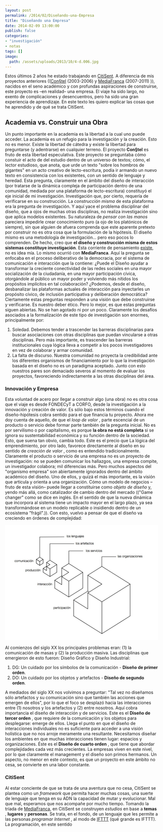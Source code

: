 ```yaml
---
layout: post
permalink: /2014/02/Diseñando-una-Empresa
title: "Diseñando una Empresa"
date: 2014-02-09 13:00:00
publish: false
categories:
- "investigación"
- notas
tags: []
image:
  path: /assets/uploads/2013/10/4-d.006.jpg
---
```

Estos últimos 2 años he estado trabajando en [CitiSent](http://www.citisent.com). A diferencia de mis proyectos anteriores (([Con§tel](http://wiki.ead.pucv.cl/index.php/Con%C2%A7tel,_Red_Abierta_de_Conocimiento_Acad%C3%A9mico) (2003-2006) y [MediaFranca](http://wiki.ead.pucv.cl/index.php/MediaFranca) (2007-2011) )), nacidos en el seno académico y con profundas aspiraciones de construirse, este proyecto es –en realidad– una empresa. El viaje ha sido largo, no exento de complicaciones y desencuentros, pero ha sido una gran experiencia de aprendizaje. En este texto les quiero explicar las cosas que he aprendido y de qué se trata CitiSent.

## Academia vs. Construir una Obra

Un punto importante en la academia es la libertad a la cual uno puede acceder. La academia es un refugio para la investigación y la creación. Esto no es menor. Existe la libertad de cátedra y existe la libertad para preguntarse (y adentrarse) en cualquier terreno. El proyecto **Con§tel** es fruto de esta libertad especulativa. Este proyecto se preguntaba cómo constuir el acto de del estudio dentro de un universo de textos; cómo, el lector estudioso, que anota, que urde un texto "sobre los hombros de gigantes" en un acto creativo de lecto-escritura, podía ir armando un nuevo texto en consistencia con los existentes, con un sentido de lenguaje y heredad. Esta pregunta, claramente en el ámbito del diseño de interacción (por tratarse de la dinámica compleja de participación dentro de una comunidad, mediada por una plataforma de lecto-escritura) constituyó el eje inicial de mi investigación. Investigación que, por cierto, requería de verificarse en su construcción. La _construcción misma_ de esta plataforma era la pregunta de investigación. Y aquí yace el problema disciplinar del diseño, que a ojos de muchas otras disciplinas, no realiza investigación sino que aplica modelos existentes. Su naturaleza de _pensar con las manos_ pareciera impedirle crear conocimiento puro (a ojo de los platónicos de siempre), sin que alguien de afuera comprenda que este aparente pretexto por construir no es otra cosa que la formulación de la hipótesis. El diseño mismo es una metodología de investigación... pero eso pocos lo comprenden. De hecho, creo que **el diseño y construcción misma de estos sistemas constituye investigación**. Esta corriente de pensamiento [existe](http://www.mitpressjournals.org/doi/abs/10.1162/desi.2008.24.3.19?journalCode=desi "research by design"), no es idea mía. Lo mismo ocurrió con **MediaFranca**. Aquí la pregunta se enfocaba en el proceso deliberativo de la democracia, por el sistema de comunicación e interacción que la contiene: ¿Puede el Diseño ayudar a transformar la creciente conectividad de las redes sociales en una mayor socialización de la ciudadanía, en una mayor participación cívica, otorgándole al público un mayor poder y volviendo más nítidos los propósitos implícitos en tal colaboración? ¿Podemos, desde el diseño, desbanalizar las plataformas actuales de interacción para inyectarles un propósito cívico, de inclusión participativa y deliberación democrática? Ciertamente estas preguntas responden a una visión que debe construirse y verificarse. Es nuestro deber ético. Pero lo mejor, es que estas preguntas siguen abiertas. No se han agotado ni por un poco. Claramente los desafíos asociados a la formalización de este tipo de investigación son enormes, principalmente por:

  1. Soledad. Debemos tender a trascender las barreras disciplinarias para buscar asociaciones con otras disciplinas que puedan vincularse a otras disciplinas. Pero más importante, es trascender las barreras institucionales cuya lógica lleva a competir a los pocos investigadores en vez de colaborar y armar comunidad.
  2. La falta de discurso. Nuestra comunidad no proyecta la credibilidad ante los diferentes organismos de financiamiento por lo que la investigación basada en el diseño no es un paradigma aceptado. Junto con esto nuestros pares son demaciado severos al momento de evaluar los proyectos, favoreciendo indirectamente a las otras disciplinas del área.

### Innovación y Empresa

Esta voluntad de acero por llegar a construir algo (una obra) no es otra cosa que el viaje es desde FONDECyT a CORFO, desde la investigación a la innovación y creación de valor. Es sólo bajo estos términos cuando el diseño-hipótesis cobra sentido para el que financia tu proyecto. Ahora me doy cuenta de aquello, de que el _loop de valor_ , parte escencial de un producto o servicio debe formar parte también de la pregunta inicial. No es por servilismo o por capitalismo, es porque **la obra no está completa** si se ignora su sustentabilidad económica y su función dentro de la sociedad. Esto, que suena tan obvio, cambia todo. Este es el precio que La lógica del emprendimiento, por otro lado, favorece directamente al diseño en su sentido de _creación de valor_ , como es entendido tradicionalmente. Claramente el producto o servicio de una empresa no es un proyecto de investigación: no se pueden comunicar los hallazgos, una empresa compite, un investigador colabora; mil diferencias más. Pero muchos aspectos del "organismo empresa" son abiertamente ignorados dentro del ámbito académico del diseño. Uno de ellos, y quizá el más importante, es la visión que articula y orienta a una organización. Cómo un modelo de negocios –fruto de esta visión– puede llegar a constituirse como _objeto de diseño_ y, yendo más allá, como catalizador de cambio dentro del mercado (("Game changer" como se dice en inglés. En el sentido de que la nueva dinámica que incorpora al sistema tiene un impacto mayor en el largo plazo, ya sea transformándose en un modelo replicable o insidiendo dentro de un ecosistema "frágil".)). Con esto, vuelvo a pensar de que el diseño va creciendo en órdenes de complejidad: 

![4 órdenes del diseño](/assets/uploads/2013/10/4-d.006.jpg) 

Al comienzos del siglo XX los principales problemas eran: (1) la comunicación de masas y (2) la producción masiva. Las disciplinas que emergieron de esto fueron: Diseño Gráfico y Diseño Industrial:

  1. DG: Un cuidado por los símbolos de la comunicación - **Diseño de primer orden**.
  2. DO: Un cuidado por los objetos y artefactos - **Diseño de segundo orden**.

A mediados del siglo XX nos volvimos a preguntar: "Tal vez no diseñamos sólo artefactos y su comunicación sino que también las acciones que emergen de ellos", por lo que el foco se desplazó hacia las interacciones entre (1) nosotros y los artefactos y (2) entre nosotros. Aquí cobra importancia el diseño de interacción y de servicios. Este es el **Diseño de tercer orden** , que requiere de la comunicación y los objetos para desplegarse: emerge de ellos. Llega el punto en que el diseño de interacciones individuales no es suficiente para acceder a una visión holística que no nos arroje meramente una resultante. Necesitamos diseñar los ambientes en que muchas interacciones tienen lugar: espacios y organizaciones. Éste es el **Diseño de cuarto orden** , que tiene que abordar complejidades cada vez más crecientes. La empresas viven en este nivel, por lo que claramente el management y el diseño son primos hermanos. Un aspecto, no menor en este contexto, es que un proyecto en este ámbito no cesa, se convierte en una labor constante.

### CitiSent

Al estar conciente de que se trata de una aventura que no cesa, CitiSent se plantea como un _framework_ que permita hacer muchas cosas, una suerte de lenguaje que tenga en su ADN la capacidad de mutar y evolucionar. Mal que mal, esperamos que nos acompañe por mucho tiempo. Tomando la tríada de [MediaFranca](http://www.mediafranca.cl), en CitiSent se construyen _estudios_ en base a **temas** , **lugares** y **personas**. Se trata, en el fondo, de un lenguaje que les permite a las personas _programar Internet_ , al modo de [IFTTT](https://ifttt.com/) (qué grande es IFTTT). La programación, en este sentido
